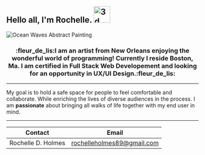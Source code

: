 ## Hello all, I'm Rochelle. <img src="https://media.giphy.com/media/LkrUe3pnMP9kFbaLNC/giphy.gif" alt="3d Merkaba Spinning" width="43" height="43">

![Ocean Waves Abstract Painting](waves.jpg)

<div align="center"><h3>:fleur_de_lis:I am an artist from New Orleans enjoying the wonderful world of programming! Currently I reside Boston, Ma. I am certified in Full Stack Web Developement and looking for an opportunity in UX/UI Design.:fleur_de_lis:</h3></div>

---
My goal is to hold a safe space for people to feel comfortable and collaborate. While enriching the lives of diverse audiences in the process. I am **passionate** about bringing all walks of life together with my end user in mind.

---
| Contact | Email |
| :---: |:---:|
| Rochelle D. Holmes | rochelleholmes89@gmail.com |









<!--
**RDHolmes89/RDHolmes89** is a ✨ _special_ ✨ repository because its `README.md` (this file) appears on your GitHub profile.

Here are some ideas to get you started:

- 🔭 I’m currently working on ...
- 🌱 I’m currently learning ...
- 👯 I’m looking to collaborate on ...
- 🤔 I’m looking for help with ...
- 💬 Ask me about ...
- 📫 How to reach me: ...
- 😄 Pronouns: ...
- ⚡ Fun fact: ...
-->
